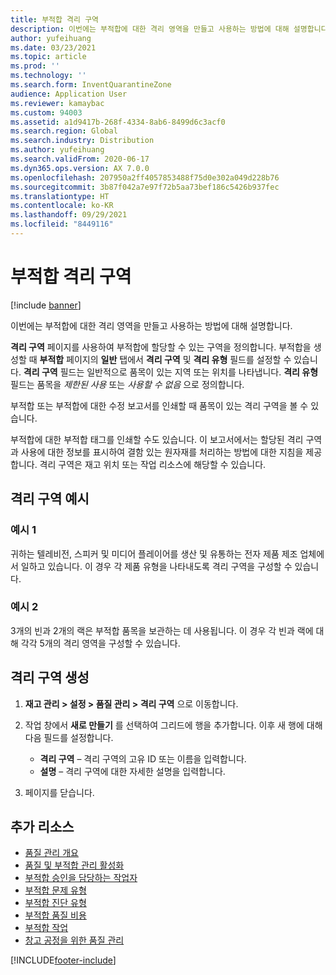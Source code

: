 ```yaml
---
title: 부적합 격리 구역
description: 이번에는 부적합에 대한 격리 영역을 만들고 사용하는 방법에 대해 설명합니다.
author: yufeihuang
ms.date: 03/23/2021
ms.topic: article
ms.prod: ''
ms.technology: ''
ms.search.form: InventQuarantineZone
audience: Application User
ms.reviewer: kamaybac
ms.custom: 94003
ms.assetid: a1d9417b-268f-4334-8ab6-8499d6c3acf0
ms.search.region: Global
ms.search.industry: Distribution
ms.author: yufeihuang
ms.search.validFrom: 2020-06-17
ms.dyn365.ops.version: AX 7.0.0
ms.openlocfilehash: 207950a2ff4057853488f75d0e302a049d228b76
ms.sourcegitcommit: 3b87f042a7e97f72b5aa73bef186c5426b937fec
ms.translationtype: HT
ms.contentlocale: ko-KR
ms.lasthandoff: 09/29/2021
ms.locfileid: "8449116"
---
```

# <a name="quarantine-zones-for-nonconformances"></a>부적합 격리 구역

[!include [banner](../includes/banner.md)]

이번에는 부적합에 대한 격리 영역을 만들고 사용하는 방법에 대해 설명합니다.

**격리 구역** 페이지를 사용하여 부적합에 할당할 수 있는 구역을 정의합니다. 부적합을 생성할 때 **부적합** 페이지의 **일반** 탭에서 **격리 구역** 및 **격리 유형** 필드를 설정할 수 있습니다. **격리 구역** 필드는 일반적으로 품목이 있는 지역 또는 위치를 나타냅니다. **격리 유형** 필드는 품목을 *제한된 사용* 또는 *사용할 수 없음* 으로 정의합니다.

부적합 또는 부적합에 대한 수정 보고서를 인쇄할 때 품목이 있는 격리 구역을 볼 수 있습니다.

부적합에 대한 부적합 태그를 인쇄할 수도 있습니다. 이 보고서에서는 할당된 격리 구역과 사용에 대한 정보를 표시하여 결함 있는 원자재를 처리하는 방법에 대한 지침을 제공합니다. 격리 구역은 재고 위치 또는 작업 리소스에 해당할 수 있습니다.

## <a name="examples-of-quarantine-zones"></a>격리 구역 예시

### <a name="example-1"></a>예시 1

귀하는 텔레비전, 스피커 및 미디어 플레이어를 생산 및 유통하는 전자 제품 제조 업체에서 일하고 있습니다. 이 경우 각 제품 유형을 나타내도록 격리 구역을 구성할 수 있습니다.

### <a name="example-2"></a>예시 2

3개의 빈과 2개의 랙은 부적합 품목을 보관하는 데 사용됩니다. 이 경우 각 빈과 랙에 대해 각각 5개의 격리 영역을 구성할 수 있습니다.

## <a name="create-a-quarantine-zone"></a>격리 구역 생성

1. **재고 관리 \> 설정 \> 품질 관리 \> 격리 구역** 으로 이동합니다.
1. 작업 창에서 **새로 만들기** 를 선택하여 그리드에 행을 추가합니다. 이후 새 행에 대해 다음 필드를 설정합니다.

    - **격리 구역** – 격리 구역의 고유 ID 또는 이름을 입력합니다.
    - **설명** – 격리 구역에 대한 자세한 설명을 입력합니다.

1. 페이지를 닫습니다.

## <a name="additional-resources"></a>추가 리소스

- [품질 관리 개요](quality-management-processes.md)
- [품질 및 부적합 관리 활성화](enable-quality-management.md)
- [부적합 승인을 담당하는 작업자](quality-responsible-workers.md)
- [부적합 문제 유형](quality-quarantine-zones.md)
- [부적합 진단 유형](quality-diagnostic-types.md)
- [부적합 품질 비용](quality-charges.md)
- [부적합 작업](quality-operations.md)
- [창고 공정을 위한 품질 관리](quality-management-for-warehouses-processes.md)

[!INCLUDE[footer-include](../../includes/footer-banner.md)]
